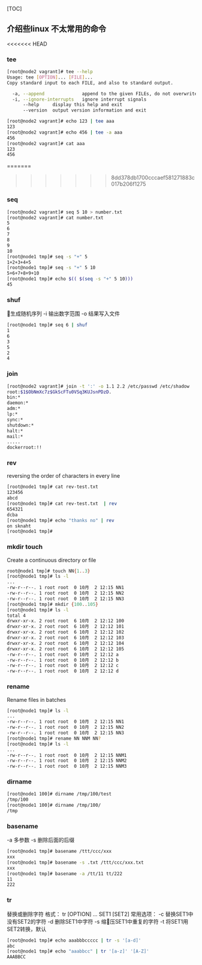 [TOC]

## 介绍些linux 不太常用的命令


<<<<<<< HEAD
### tee

```sh
[root@node2 vagrant]# tee --help
Usage: tee [OPTION]... [FILE]...
Copy standard input to each FILE, and also to standard output.

  -a, --append              append to the given FILEs, do not overwrite
  -i, --ignore-interrupts   ignore interrupt signals
      --help     display this help and exit
      --version  output version information and exit
```

```sh
[root@node2 vagrant]# echo 123 | tee aaa
123
[root@node2 vagrant]# echo 456 | tee -a aaa
456
[root@node2 vagrant]# cat aaa
123
456
```
=======

>>>>>>> 8dd378db1700cccaef581271883c017b206f1275

### seq

```sh
[root@node2 vagrant]# seq 5 10 > number.txt
[root@node2 vagrant]# cat number.txt
5
6
7
8
9
10
[root@node1 tmp]# seq -s "+" 5
1+2+3+4+5
[root@node1 tmp]# seq -s "+" 5 10
5+6+7+8+9+10
[root@node1 tmp]# echo $(( $(seq -s "+" 5 10)))
45
```

### shuf

生成随机序列
-i 输出数字范围
-o 结果写入文件
```sh
[root@node1 tmp]# seq 6 | shuf
1
6
3
5
2
4
```

### join

```sh
[root@node2 vagrant]# join -t ':' -o 1.1 2.2 /etc/passwd /etc/shadow
root:$1$ObNmXc7z$GkScFTu0VSq3KUJsnPDzD.
bin:*
daemon:*
adm:*
lp:*
sync:*
shutdown:*
halt:*
mail:*
.....
dockerroot:!!
```
### rev
reversing the order of characters in every line
```sh
[root@node1 tmp]# cat rev-test.txt
123456
abcd
[root@node1 tmp]# cat rev-test.txt  | rev
654321
dcba
[root@node1 tmp]# echo "thanks no" | rev
on sknaht
[root@node1 tmp]#
```

### mkdir touch 
Create a continuous directory or file
```sh
root@node1 tmp]# touch NN{1..3}
[root@node1 tmp]# ls -l
...
-rw-r--r--. 1 root root  0 10月  2 12:15 NN1
-rw-r--r--. 1 root root  0 10月  2 12:15 NN2
-rw-r--r--. 1 root root  0 10月  2 12:15 NN3
[root@node1 tmp]# mkdir {100..105}
[root@node1 tmp]# ls -l
total 4
drwxr-xr-x. 2 root root  6 10月  2 12:12 100
drwxr-xr-x. 2 root root  6 10月  2 12:12 101
drwxr-xr-x. 2 root root  6 10月  2 12:12 102
drwxr-xr-x. 2 root root  6 10月  2 12:12 103
drwxr-xr-x. 2 root root  6 10月  2 12:12 104
drwxr-xr-x. 2 root root  6 10月  2 12:12 105
-rw-r--r--. 1 root root  0 10月  2 12:12 a
-rw-r--r--. 1 root root  0 10月  2 12:12 b
-rw-r--r--. 1 root root  0 10月  2 12:12 c
-rw-r--r--. 1 root root  0 10月  2 12:12 d
```

### rename
Rename files in batches
```sh
[root@node1 tmp]# ls -l
...
-rw-r--r--. 1 root root  0 10月  2 12:15 NN1
-rw-r--r--. 1 root root  0 10月  2 12:15 NN2
-rw-r--r--. 1 root root  0 10月  2 12:15 NN3
[root@node1 tmp]# rename NN NNM NN?
[root@node1 tmp]# ls -l
...
-rw-r--r--. 1 root root  0 10月  2 12:15 NNM1
-rw-r--r--. 1 root root  0 10月  2 12:15 NNM2
-rw-r--r--. 1 root root  0 10月  2 12:15 NNM3
```


### dirname

```sh
[root@node1 100]# dirname /tmp/100/test
/tmp/100
[root@node1 100]# dirname /tmp/100/
/tmp
```

### basename

-a 多参数
-s 删除后面的后缀

```sh
[root@node1 tmp]# basename /ttt/ccc/xxx
xxx
[root@node1 tmp]# basename -s .txt /ttt/ccc/xxx.txt
xxx
[root@node1 tmp]# basename -a /tt/11 tt/222
11
222
```

### tr
替换或删除字符
格式： tr [OPTION] ... SET1 [SET2]
常用选项：
-c 替换SET1中没有SET2的字符
-d 删除SET1中字符
-s 缩压SET1中重复的字符
-t 将SET1用SET2转换，默认

```sh
[root@node1 tmp]# echo aaabbbccccc | tr -s '[a-d]'
abc
[root@node1 tmp]# echo "aaabbcc" | tr '[a-z]' '[A-Z]'
AAABBCC
```